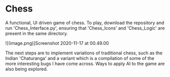 # Chess

A functional, UI driven game of chess. To play, download the repository and run 'Chess_Interface.py', ensuring that 'Chess_Icons' and 'Chess_Logic' are present in the same directory.

![(image.png)]Screenshot 2020-11-17 at 00.49.00


The next steps are to implement variations of traditional chess, such as the Indian 'Chaturanga' and a variant which is a compilation of some of the more interesting bugs I have come across. Ways to apply AI to the game are also being explored.
